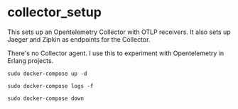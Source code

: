 # collector_setup

This sets up an Opentelemetry Collector with OTLP receivers. It also sets up Jaeger and Zipkin as endpoints for the Collector.

There's no Collector agent. I use this to experiment with Opentelemetry in Erlang projects.

 `sudo docker-compose up -d`
 
 `sudo docker-compose logs -f`
 
 `sudo docker-compose down`

